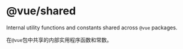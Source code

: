 # @vue/shared

Internal utility functions and constants shared across `@vue` packages.

在`@vue`包中共享的内部实用程序函数和常数。
